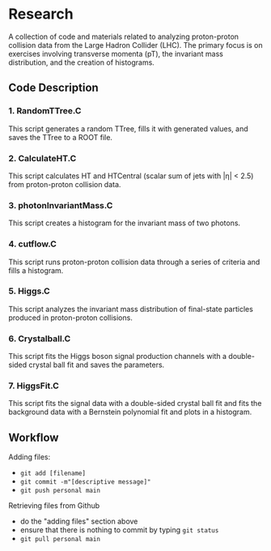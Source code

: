 # Research
A collection of code and materials related to analyzing proton-proton collision data from the Large Hadron Collider (LHC). The primary focus is on exercises involving transverse momenta (pT), the invariant mass distribution, and the creation of histograms. 

## Code Description
### 1. RandomTTree.C
This script generates a random TTree, fills it with generated values, and saves the TTree to a ROOT file.

### 2. CalculateHT.C
This script calculates HT and HTCentral (scalar sum of jets with |η| < 2.5) from proton-proton collision data.

### 3. photonInvariantMass.C
This script creates a histogram for the invariant mass of two photons.

### 4. cutflow.C
This script runs proton-proton collision data through a series of criteria and fills a histogram.

### 5. Higgs.C
This script analyzes the invariant mass distribution of final-state particles produced in proton-proton collisions.

### 6. Crystalball.C
This script fits the Higgs boson signal production channels with a double-sided crystal ball fit and saves the parameters.

### 7. HiggsFit.C
This script fits the signal data with a double-sided crystal ball fit and fits the background data with a Bernstein polynomial fit and plots in a histogram.

## Workflow
Adding files:
- `git add [filename]`
- `git commit -m"[descriptive message]"`
- `git push personal main`

Retrieving files from Github
- do the "adding files" section above
- ensure that there is nothing to commit by typing `git status`
- `git pull personal main`
